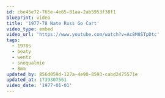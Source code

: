 ```yaml
---
id: cbe45e72-765e-4e65-81aa-2ab5953f38f1
blueprint: video
title: '1977-78 Nate Russ Go Cart'
video_type: embed
video_url: 'https://www.youtube.com/watch?v=Ac8M8STpDtc'
tags:
  - 1970s
  - beaty
  - wentz
  - snoqualmie
  - 8mm
updated_by: 856d059d-127a-4e90-8593-cabd2475571e
updated_at: 1739307561
video_date: '1977-01-01'
---
```

